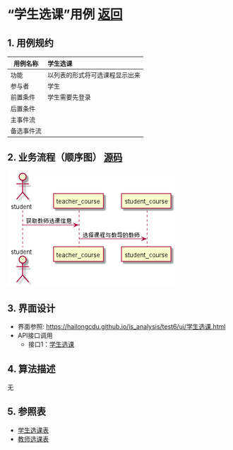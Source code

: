 <!-- markdownlint-disable MD033-->
<!-- 禁止MD033类型的警告 https://www.npmjs.com/package/markdownlint -->

# “学生选课”用例 [返回](../README.md)
## 1. 用例规约

|用例名称|学生选课|
|-------|:-------------|
|功能|以列表的形式将可选课程显示出来|
|参与者|学生|
|前置条件|学生需要先登录|
|后置条件| |
|主事件流| |
|备选事件流| |

## 2. 业务流程（顺序图） [源码](../src/学生选课.puml)
![sequence1](../学生选课.png) 

## 3. 界面设计
- 界面参照: https://hailongcdu.github.io/is_analysis/test6/ui/学生选课.html
- API接口调用
    - 接口1：[学生选课](../接口/学生选课.md) 

## 4. 算法描述

无
    
## 5. 参照表

- [学生选课表](../数据库设计.md/#tb_student_course)
- [教师选课表](../数据库设计.md/#tb_teacher_course)